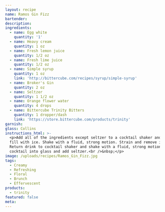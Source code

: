 ```yaml
---
layout: recipe
name: Ramos Gin Fizz
bartender:
description:
ingredients:
  - name: Egg white
    quantity: '1'
  - name: Heavy cream
    quantity: 1 oz
  - name: Fresh lemon juice
    quantity: 1/2 oz
  - name: Fresh lime juice
    quantity: 1/2 oz
  - name: Simple syrup
    quantity: 1 oz
    link: 'http://bittercube.com/recipes/syrup/simple-syrup'
  - name: Broker's Gin
    quantity: 2 oz
  - name: Seltzer
    quantity: 1 1/2 oz
  - name: Orange flower water
    quantity: 4 drops
  - name: Bittercube Trinity Bitters
    quantity: 1 dropper/dash
    link: 'https://store.bittercube.com/products/trinity'
garnish:
glass: Collins
instructions_html: >-
  <p>Add all of the ingredients except seltzer to a cocktail shaker and then
  fill with ice. Shake with a fluid, strong motion. Strain and remove ice.
  Return drink to cocktail shaker and shake with a fluid, strong motion. Strain
  cocktail into glass and add seltzer.<br />&nbsp;</p>
image: /uploads/recipes/Ramos_Gin_Fizz.jpg
tags:
  - Creamy
  - Refreshing
  - Floral
  - Brunch
  - Effervescent
products:
  - trinity
featured: false
meta:
---
```


